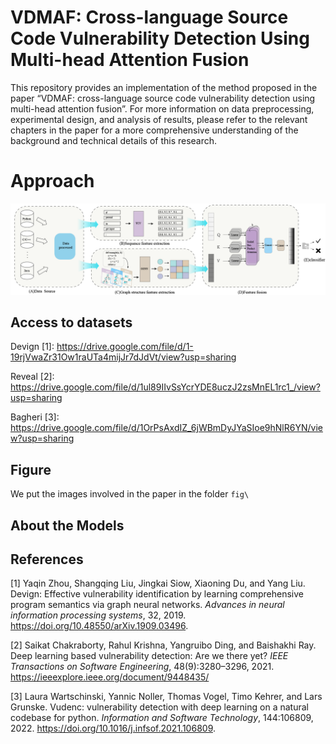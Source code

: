# VDMAF: Cross-language Source Code Vulnerability Detection Using Multi-head Attention Fusion

This repository provides an implementation of the method proposed in the paper “VDMAF: cross-language source code vulnerability detection using multi-head attention fusion”. For more information on data preprocessing, experimental design, and analysis of results, please refer to the relevant chapters in the paper for a more comprehensive understanding of the background and technical details of this research.

# Approach

![image-20241125191551680](fig/Fig1.png)

## Access to datasets

Devign [1]: https://drive.google.com/file/d/1-19rjVwaZr31Ow1raUTa4mijJr7dJdVt/view?usp=sharing

Reveal [2]: https://drive.google.com/file/d/1ul89IIvSsYcrYDE8uczJ2zsMnEL1rc1_/view?usp=sharing

Bagheri [3]: https://drive.google.com/file/d/1OrPsAxdIZ_6jWBmDyJYaSIoe9hNlR6YN/view?usp=sharing

## Figure

We put the images involved in the paper in the folder `fig\` 

## About the Models





## References

[1] Yaqin Zhou, Shangqing Liu, Jingkai Siow, Xiaoning Du, and Yang Liu. Devign: Effective vulnerability identification by learning comprehensive program semantics via graph neural networks. *Advances* *in neural information processing systems*, 32, 2019. https://doi.org/10.48550/arXiv.1909.03496.

[2] Saikat Chakraborty, Rahul Krishna, Yangruibo Ding, and Baishakhi Ray. Deep learning based vulnerability detection: Are we there yet? *IEEE Transactions on Software Engineering*, 48(9):3280–3296, 2021. https://ieeexplore.ieee.org/document/9448435/

[3] Laura Wartschinski, Yannic Noller, Thomas Vogel, Timo Kehrer, and Lars Grunske. Vudenc: vulnerability detection with deep learning on a natural codebase for python. *Information and Software Technology*, 144:106809, 2022. https://doi.org/10.1016/j.infsof.2021.106809.

